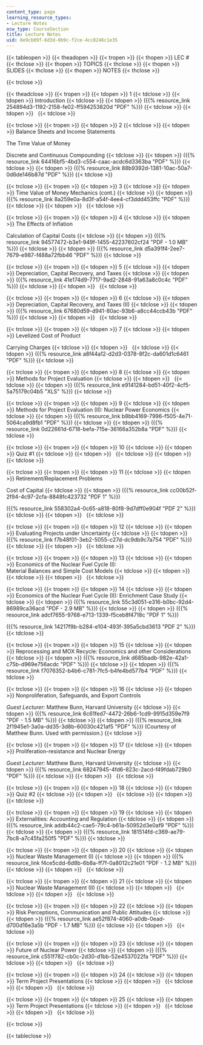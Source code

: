 ```yaml
---
content_type: page
learning_resource_types:
- Lecture Notes
ocw_type: CourseSection
title: Lecture Notes
uid: 8e9cb89f-6d3d-0b9c-f2ce-4cc8246c1e35
---
```


{{< tableopen >}}
{{< theadopen >}}
{{< tropen >}}
{{< thopen >}}
LEC #
{{< thclose >}}
{{< thopen >}}
TOPICS
{{< thclose >}}
{{< thopen >}}
SLIDES
{{< thclose >}}
{{< thopen >}}
NOTES
{{< thclose >}}

{{< trclose >}}

{{< theadclose >}}
{{< tropen >}}
{{< tdopen >}}
1
{{< tdclose >}}
{{< tdopen >}}
Introduction
{{< tdclose >}}
{{< tdopen >}}
({{% resource_link 254894d3-1192-2158-fe02-ff594253820d "PDF" %}})
{{< tdclose >}}
{{< tdopen >}}
 
{{< tdclose >}}

{{< trclose >}}
{{< tropen >}}
{{< tdopen >}}
2
{{< tdclose >}}
{{< tdopen >}}
Balance Sheets and Income Statements  
  
The Time Value of Money  
  
Discrete and Continuous Compounding
{{< tdclose >}}
{{< tdopen >}}
({{% resource_link 64416bf5-4bd3-c554-caac-acdc6d3363ba "PDF" %}})
{{< tdclose >}}
{{< tdopen >}}
({{% resource_link 88b9392d-1381-10ac-50a7-0d6de146b87d "PDF" %}})
{{< tdclose >}}

{{< trclose >}}
{{< tropen >}}
{{< tdopen >}}
3
{{< tdclose >}}
{{< tdopen >}}
Time Value of Money Mechanics (cont.)
{{< tdclose >}}
{{< tdopen >}}
({{% resource_link 8a259e0a-8d3f-a54f-4ee4-cf3ddd453ffc "PDF" %}})
{{< tdclose >}}
{{< tdopen >}}
 
{{< tdclose >}}

{{< trclose >}}
{{< tropen >}}
{{< tdopen >}}
4
{{< tdclose >}}
{{< tdopen >}}
The Effects of Inflation  
  
Calculation of Capital Costs
{{< tdclose >}}
{{< tdopen >}}
({{% resource_link 94577472-b3e1-949f-1455-42237602cf24 "PDF - 1.0 MB" %}})
{{< tdclose >}}
{{< tdopen >}}
({{% resource_link d5a391f4-2ee7-7679-e987-f488a72fbb46 "PDF" %}})
{{< tdclose >}}

{{< trclose >}}
{{< tropen >}}
{{< tdopen >}}
5
{{< tdclose >}}
{{< tdopen >}}
Depreciation, Capital Recovery, and Taxes
{{< tdclose >}}
{{< tdopen >}}
({{% resource_link 41e174d9-7717-9ad2-2848-91a63a8c0c4c "PDF" %}})
{{< tdclose >}}
{{< tdopen >}}
 
{{< tdclose >}}

{{< trclose >}}
{{< tropen >}}
{{< tdopen >}}
6
{{< tdclose >}}
{{< tdopen >}}
Depreciation, Capital Recovery, and Taxes (II)
{{< tdclose >}}
{{< tdopen >}}
({{% resource_link 67680d59-d941-80ac-93b6-a8cc44ccb43b "PDF" %}})
{{< tdclose >}}
{{< tdopen >}}
 
{{< tdclose >}}

{{< trclose >}}
{{< tropen >}}
{{< tdopen >}}
7
{{< tdclose >}}
{{< tdopen >}}
Levelized Cost of Product  
  
Carrying Charges
{{< tdclose >}}
{{< tdopen >}}
 
{{< tdclose >}}
{{< tdopen >}}
({{% resource_link a8f44a12-d2d3-0378-8f2c-da601d1c6461 "PDF" %}})
{{< tdclose >}}

{{< trclose >}}
{{< tropen >}}
{{< tdopen >}}
8
{{< tdclose >}}
{{< tdopen >}}
Methods for Project Evaluation
{{< tdclose >}}
{{< tdopen >}}
 
{{< tdclose >}}
{{< tdopen >}}
({{% resource_link e9141284-bd51-40f2-4cf5-5a75179c04b5 "XLS" %}})
{{< tdclose >}}

{{< trclose >}}
{{< tropen >}}
{{< tdopen >}}
9
{{< tdclose >}}
{{< tdopen >}}
Methods for Project Evaluation (II): Nuclear Power Economics
{{< tdclose >}}
{{< tdopen >}}
({{% resource_link b8bb4169-7996-f505-4e71-5064ca9d8fb1 "PDF" %}})
{{< tdclose >}}
{{< tdopen >}}
({{% resource_link 0d22661d-6718-befa-715e-36166a352b8a "PDF" %}})
{{< tdclose >}}

{{< trclose >}}
{{< tropen >}}
{{< tdopen >}}
10
{{< tdclose >}}
{{< tdopen >}}
Quiz #1
{{< tdclose >}}
{{< tdopen >}}
 
{{< tdclose >}}
{{< tdopen >}}
 
{{< tdclose >}}

{{< trclose >}}
{{< tropen >}}
{{< tdopen >}}
11
{{< tdclose >}}
{{< tdopen >}}
Retirement/Replacement Problems  
  
Cost of Capital
{{< tdclose >}}
{{< tdopen >}}
({{% resource_link cc00b52f-2f94-4c97-2cfa-8848fc423732 "PDF 1" %}})  
  
({{% resource_link 558302a4-0c65-a818-80f8-9d7dff0e904f "PDF 2" %}})
{{< tdclose >}}
{{< tdopen >}}
 
{{< tdclose >}}

{{< trclose >}}
{{< tropen >}}
{{< tdopen >}}
12
{{< tdclose >}}
{{< tdopen >}}
Evaluating Projects under Uncertainty
{{< tdclose >}}
{{< tdopen >}}
({{% resource_link f7b48f01-3eb2-5055-c27d-dc9db9c7a754 "PDF" %}})
{{< tdclose >}}
{{< tdopen >}}
 
{{< tdclose >}}

{{< trclose >}}
{{< tropen >}}
{{< tdopen >}}
13
{{< tdclose >}}
{{< tdopen >}}
Economics of the Nuclear Fuel Cycle (I):  
Material Balances and Simple Cost Models
{{< tdclose >}}
{{< tdopen >}}
 
{{< tdclose >}}
{{< tdopen >}}
 
{{< tdclose >}}

{{< trclose >}}
{{< tropen >}}
{{< tdopen >}}
14
{{< tdclose >}}
{{< tdopen >}}
Economics of the Nuclear Fuel Cycle (II): Enrichment Case Study
{{< tdclose >}}
{{< tdopen >}}
({{% resource_link 55c3d051-e316-b0bc-92d4-86989ca36acd "PDF - 2.9 MB" %}})
{{< tdclose >}}
{{< tdopen >}}
({{% resource_link adcf7655-9768-e713-1339-f5ceb8f4718c "PDF 1" %}})  
  
({{% resource_link 14217f9b-b284-e104-493f-395a5cbd3613 "PDF 2" %}})
{{< tdclose >}}

{{< trclose >}}
{{< tropen >}}
{{< tdopen >}}
15
{{< tdclose >}}
{{< tdopen >}}
Reprocessing and MOX Recycle: Economics and other Considerations
{{< tdclose >}}
{{< tdopen >}}
({{% resource_link d685badb-982e-42a1-c75b-d969e756acdc "PDF" %}})
{{< tdclose >}}
{{< tdopen >}}
({{% resource_link f7076352-b4b6-c781-7fc5-b4fe4bd577b4 "PDF" %}})
{{< tdclose >}}

{{< trclose >}}
{{< tropen >}}
{{< tdopen >}}
16
{{< tdclose >}}
{{< tdopen >}}
Nonproliferation, Safeguards, and Export Controls  
  
_Guest Lecturer:_ Matthew Bunn, Harvard University
{{< tdclose >}}
{{< tdopen >}}
({{% resource_link 6c61fed7-4472-26b6-1cd9-9915d359e7f9 "PDF - 1.5 MB" %}})
{{< tdclose >}}
{{< tdopen >}}
({{% resource_link 2f1945e1-3a0a-dd35-3d8b-60030c421af5 "PDF" %}}) (Courtesy of Matthew Bunn. Used with permission.)
{{< tdclose >}}

{{< trclose >}}
{{< tropen >}}
{{< tdopen >}}
17
{{< tdclose >}}
{{< tdopen >}}
Proliferation-resistance and Nuclear Energy  
  
_Guest Lecturer_: Matthew Bunn, Harvard University
{{< tdclose >}}
{{< tdopen >}}
({{% resource_link 68247945-4fd6-823c-2acd-f49fdab729b0 "PDF" %}})
{{< tdclose >}}
{{< tdopen >}}
 
{{< tdclose >}}

{{< trclose >}}
{{< tropen >}}
{{< tdopen >}}
18
{{< tdclose >}}
{{< tdopen >}}
Quiz #2
{{< tdclose >}}
{{< tdopen >}}
 
{{< tdclose >}}
{{< tdopen >}}
 
{{< tdclose >}}

{{< trclose >}}
{{< tropen >}}
{{< tdopen >}}
19
{{< tdclose >}}
{{< tdopen >}}
Externalities: Accounting and Regulation
{{< tdclose >}}
{{< tdopen >}}
({{% resource_link addb44c2-cae5-79c4-b61a-50952d3e0af9 "PDF" %}})
{{< tdclose >}}
{{< tdopen >}}
({{% resource_link 181514fd-c369-ae79-7bc8-a7c45fa250f5 "PDF" %}})
{{< tdclose >}}

{{< trclose >}}
{{< tropen >}}
{{< tdopen >}}
20
{{< tdclose >}}
{{< tdopen >}}
Nuclear Waste Management (I)
{{< tdclose >}}
{{< tdopen >}}
({{% resource_link f4ce5cdd-6d8b-6b8a-ff7f-0a8012c21e01 "PDF - 1.2 MB" %}})
{{< tdclose >}}
{{< tdopen >}}
 
{{< tdclose >}}

{{< trclose >}}
{{< tropen >}}
{{< tdopen >}}
21
{{< tdclose >}}
{{< tdopen >}}
Nuclear Waste Management (II)
{{< tdclose >}}
{{< tdopen >}}
 
{{< tdclose >}}
{{< tdopen >}}
 
{{< tdclose >}}

{{< trclose >}}
{{< tropen >}}
{{< tdopen >}}
22
{{< tdclose >}}
{{< tdopen >}}
Risk Perceptions, Communication and Public Attitudes
{{< tdclose >}}
{{< tdopen >}}
({{% resource_link ae52f874-4060-a0db-0ead-d700d16e3a5b "PDF - 1.7 MB" %}})
{{< tdclose >}}
{{< tdopen >}}
 
{{< tdclose >}}

{{< trclose >}}
{{< tropen >}}
{{< tdopen >}}
23
{{< tdclose >}}
{{< tdopen >}}
Future of Nuclear Power
{{< tdclose >}}
{{< tdopen >}}
({{% resource_link c551f782-cb0c-2d30-d1bb-52e4537022fa "PDF" %}})
{{< tdclose >}}
{{< tdopen >}}
 
{{< tdclose >}}

{{< trclose >}}
{{< tropen >}}
{{< tdopen >}}
24
{{< tdclose >}}
{{< tdopen >}}
Term Project Presentations
{{< tdclose >}}
{{< tdopen >}}
 
{{< tdclose >}}
{{< tdopen >}}
 
{{< tdclose >}}

{{< trclose >}}
{{< tropen >}}
{{< tdopen >}}
25
{{< tdclose >}}
{{< tdopen >}}
Term Project Presentations
{{< tdclose >}}
{{< tdopen >}}
 
{{< tdclose >}}
{{< tdopen >}}
 
{{< tdclose >}}

{{< trclose >}}

{{< tableclose >}}
